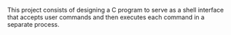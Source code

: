 This project consists of designing a C program to serve as a shell interface that accepts user commands and then executes each command in a separate process.
